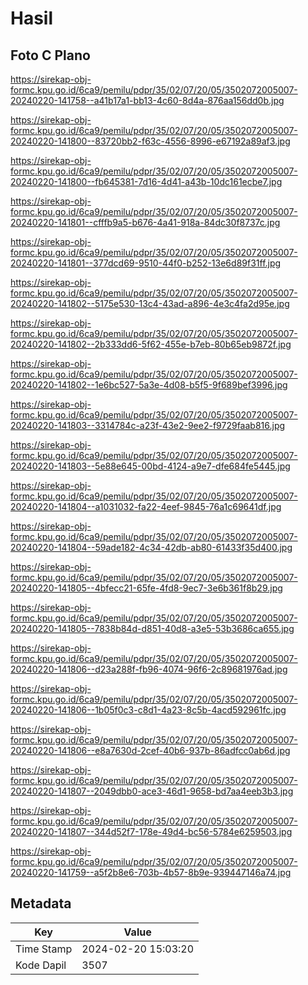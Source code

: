 # Hasil

## Foto C Plano

https://sirekap-obj-formc.kpu.go.id/6ca9/pemilu/pdpr/35/02/07/20/05/3502072005007-20240220-141758--a41b17a1-bb13-4c60-8d4a-876aa156dd0b.jpg

https://sirekap-obj-formc.kpu.go.id/6ca9/pemilu/pdpr/35/02/07/20/05/3502072005007-20240220-141800--83720bb2-f63c-4556-8996-e67192a89af3.jpg

https://sirekap-obj-formc.kpu.go.id/6ca9/pemilu/pdpr/35/02/07/20/05/3502072005007-20240220-141800--fb645381-7d16-4d41-a43b-10dc161ecbe7.jpg

https://sirekap-obj-formc.kpu.go.id/6ca9/pemilu/pdpr/35/02/07/20/05/3502072005007-20240220-141801--cfffb9a5-b676-4a41-918a-84dc30f8737c.jpg

https://sirekap-obj-formc.kpu.go.id/6ca9/pemilu/pdpr/35/02/07/20/05/3502072005007-20240220-141801--377dcd69-9510-44f0-b252-13e6d89f31ff.jpg

https://sirekap-obj-formc.kpu.go.id/6ca9/pemilu/pdpr/35/02/07/20/05/3502072005007-20240220-141802--5175e530-13c4-43ad-a896-4e3c4fa2d95e.jpg

https://sirekap-obj-formc.kpu.go.id/6ca9/pemilu/pdpr/35/02/07/20/05/3502072005007-20240220-141802--2b333dd6-5f62-455e-b7eb-80b65eb9872f.jpg

https://sirekap-obj-formc.kpu.go.id/6ca9/pemilu/pdpr/35/02/07/20/05/3502072005007-20240220-141802--1e6bc527-5a3e-4d08-b5f5-9f689bef3996.jpg

https://sirekap-obj-formc.kpu.go.id/6ca9/pemilu/pdpr/35/02/07/20/05/3502072005007-20240220-141803--3314784c-a23f-43e2-9ee2-f9729faab816.jpg

https://sirekap-obj-formc.kpu.go.id/6ca9/pemilu/pdpr/35/02/07/20/05/3502072005007-20240220-141803--5e88e645-00bd-4124-a9e7-dfe684fe5445.jpg

https://sirekap-obj-formc.kpu.go.id/6ca9/pemilu/pdpr/35/02/07/20/05/3502072005007-20240220-141804--a1031032-fa22-4eef-9845-76a1c69641df.jpg

https://sirekap-obj-formc.kpu.go.id/6ca9/pemilu/pdpr/35/02/07/20/05/3502072005007-20240220-141804--59ade182-4c34-42db-ab80-61433f35d400.jpg

https://sirekap-obj-formc.kpu.go.id/6ca9/pemilu/pdpr/35/02/07/20/05/3502072005007-20240220-141805--4bfecc21-65fe-4fd8-9ec7-3e6b361f8b29.jpg

https://sirekap-obj-formc.kpu.go.id/6ca9/pemilu/pdpr/35/02/07/20/05/3502072005007-20240220-141805--7838b84d-d851-40d8-a3e5-53b3686ca655.jpg

https://sirekap-obj-formc.kpu.go.id/6ca9/pemilu/pdpr/35/02/07/20/05/3502072005007-20240220-141806--d23a288f-fb96-4074-96f6-2c89681976ad.jpg

https://sirekap-obj-formc.kpu.go.id/6ca9/pemilu/pdpr/35/02/07/20/05/3502072005007-20240220-141806--1b05f0c3-c8d1-4a23-8c5b-4acd592961fc.jpg

https://sirekap-obj-formc.kpu.go.id/6ca9/pemilu/pdpr/35/02/07/20/05/3502072005007-20240220-141806--e8a7630d-2cef-40b6-937b-86adfcc0ab6d.jpg

https://sirekap-obj-formc.kpu.go.id/6ca9/pemilu/pdpr/35/02/07/20/05/3502072005007-20240220-141807--2049dbb0-ace3-46d1-9658-bd7aa4eeb3b3.jpg

https://sirekap-obj-formc.kpu.go.id/6ca9/pemilu/pdpr/35/02/07/20/05/3502072005007-20240220-141807--344d52f7-178e-49d4-bc56-5784e6259503.jpg

https://sirekap-obj-formc.kpu.go.id/6ca9/pemilu/pdpr/35/02/07/20/05/3502072005007-20240220-141759--a5f2b8e6-703b-4b57-8b9e-939447146a74.jpg


## Metadata

| Key        | Value               |
| ---------- | ------------------- |
| Time Stamp | 2024-02-20 15:03:20 |
| Kode Dapil | 3507                |



